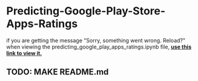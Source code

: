 # Predicting-Google-Play-Store-Apps-Ratings 

if you are getting the message "Sorry, something went wrong. Reload?" when viewing the  	predicting_google_play_apps_ratings.ipynb file, [**use this link to view it.**](https://nbviewer.jupyter.org/github/amrgaber249/Predicting-Google-Play-Store-Apps-Ratings/blob/master/predicting_google_play_apps_ratings.ipynb)

## TODO: MAKE README.md
